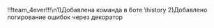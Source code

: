 !!!team_4ever!!!\n1)Добавлена команда в боте \history
2)Добавлено логирование ошибок через декоратор
